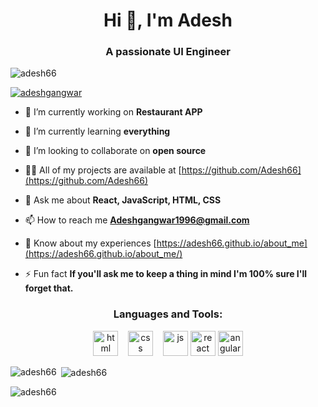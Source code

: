 <h1 align="center">Hi 👋, I'm Adesh</h1>
<h3 align="center">A passionate UI Engineer</h3>

<p align="left"> <img src="https://komarev.com/ghpvc/?username=adesh66&label=Profile%20views&color=0e75b6&style=flat" alt="adesh66" /> </p>

<p align="left"> <a href="https://twitter.com/adeshgangwar" target="blank"><img src="https://img.shields.io/twitter/follow/adeshgangwar?logo=twitter&style=for-the-badge" alt="adeshgangwar" /></a> </p>


- 🔭 I’m currently working on **Restaurant APP**

- 🌱 I’m currently learning **everything**

- 👯 I’m looking to collaborate on **open source**

- 👨‍💻 All of my projects are available at [https://github.com/Adesh66](https://github.com/Adesh66)

- 💬 Ask me about **React, JavaScript, HTML, CSS**

- 📫 How to reach me **Adeshgangwar1996@gmail.com**

- 📄 Know about my experiences [https://adesh66.github.io/about_me](https://adesh66.github.io/about_me/)

- ⚡ Fun fact **If you'll ask me to keep a thing in mind I'm 100% sure I'll forget that.**


<h3 align="center">Languages and Tools:</h3>
<p align="center">
  <img src="https://upload.wikimedia.org/wikipedia/commons/thumb/6/61/HTML5_logo_and_wordmark.svg/2048px-HTML5_logo_and_wordmark.svg.png" alt="html" width="auto" height="40">&nbsp;&nbsp;&nbsp;
  <img src='https://upload.wikimedia.org/wikipedia/commons/thumb/d/d5/CSS3_logo_and_wordmark.svg/1200px-CSS3_logo_and_wordmark.svg.png' alt="css" width="auto" height="40">&nbsp;&nbsp;&nbsp;
  <img src='https://upload.wikimedia.org/wikipedia/commons/6/6a/JavaScript-logo.png' height='40' width='auto' alt="js">
  <img src="https://upload.wikimedia.org/wikipedia/commons/thumb/a/a7/React-icon.svg/1280px-React-icon.svg.png" alt="react" width="auto" height="40"/>
  <img src="https://angular.io/assets/images/logos/angular/angular.svg" alt="angular" width="40" height="40"/>
<p align="center">

<img align="left" src="https://github-readme-stats.vercel.app/api/top-langs?username=adesh66&show_icons=true&locale=en&layout=compact" alt="adesh66" />

<p>&nbsp;<img align="center" src="https://github-readme-stats.vercel.app/api?username=adesh66&show_icons=true&locale=en" alt="adesh66" /></p>

<p><img align="center" src="https://github-readme-streak-stats.herokuapp.com/?user=adesh66&" alt="adesh66" /></p>
